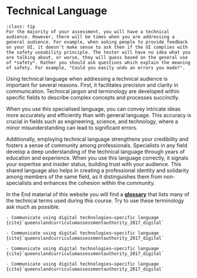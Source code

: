 # Technical Language

```{admonition} Technical Audience vs General Audience
:class: tip
For the majority of your assessment, you will have a technical audience. However, there will be times when you are addressing a general audience. For example, when asking people to provide feedback on your UI, it doesn't make sense to ask then if the UI complies with the safety useability principle. The tester will have no idea what you are talking about, or worse, they will guess based on the general use of *safety*. Rather you should ask questions which explain the meaning of safety. For example, "Could you easily undo an errors you made?".
```

Using technical language when addressing a technical audience is important for several reasons. First, it facilitates precision and clarity in communication. Technical jargon and terminology are developed within specific fields to describe complex concepts and processes succinctly.

When you use this specialised language, you can convey intricate ideas more accurately and efficiently than with general language. This accuracy is crucial in fields such as engineering, science, and technology, where a minor misunderstanding can lead to significant errors.

Additionally, employing technical language strengthens your credibility and fosters a sense of community among professionals. Specialists in any field develop a deep understanding of the technical language through years of education and experience. When you use this language correctly, it signals your expertise and insider status, building trust with your audience. This shared language also helps in creating a professional identity and solidarity among members of the same field, as it distinguishes them from non-specialists and enhances the cohesion within the community.

In the End material of this website you will find a **[glossary](../glossary.md)** that lists many of the technical terms used during this course. Try to use these terminology ask much as possible.

```{admonition} Unit 1 subject matter covered:
- Communicate using digital technologies–specific language
{cite}`queenslandcurriculumassessmentauthority_2017_digital`
```

```{admonition} Unit 2 subject matter covered:
- Communicate using digital technologies–specific language
{cite}`queenslandcurriculumassessmentauthority_2017_digital`
```

```{admonition} Unit 3 subject matter covered:
- Communicate using digital technologies–specific language
{cite}`queenslandcurriculumassessmentauthority_2017_digital`
```

```{admonition} Unit 4 subject matter covered:
- Communicate using digital technologies–specific language
{cite}`queenslandcurriculumassessmentauthority_2017_digital`
```